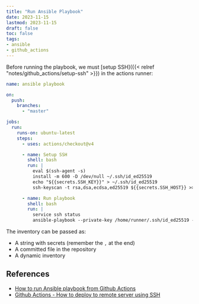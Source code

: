```yaml
---
title: "Run Ansible Playbook"
date: 2023-11-15
lastmod: 2023-11-15
draft: false
toc: false
tags:
- ansible
- github_actions
---
```


Before running the playbook, we must [setup SSH]({{< relref "notes/github_actions/setup-ssh" >}}) in the actions runner:

```yml
name: ansible playbook

on:
  push:
    branches:
	  - "master"

jobs:
  run:
    runs-on: ubuntu-latest
    steps:
      - uses: actions/checkout@v4

      - name: Setup SSH
        shell: bash
        run: |
          eval $(ssh-agent -s)
          install -m 600 -D /dev/null ~/.ssh/id_ed25519
          echo "${{secrets.SSH_KEY}}" > ~/.ssh/id_ed25519
          ssh-keyscan -t rsa,dsa,ecdsa,ed25519 ${{secrets.SSH_HOST}} >> ~/.ssh/known_hosts

      - name: Run playbook
        shell: bash
        run: |
          service ssh status
          ansible-playbook --private-key /home/runner/.ssh/id_ed25519 -i ${{secrets.SSH_HOST}}, main.yml
```

The inventory can be passed as:
- A string with secrets (remember the `,` at the end)
- A committed file in the repository
- A dynamic inventory

## References
- [How to run Ansible playbook from Github Actions](https://stackoverflow.com/questions/74048180/how-to-run-ansible-playbook-from-github-actions-without-using-external-action)
- [Github Actions - How to deploy to remote server using SSH](https://stackoverflow.com/questions/60477061/github-actions-how-to-deploy-to-remote-server-using-ssh)
